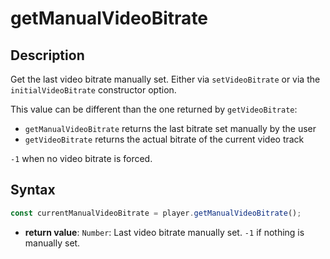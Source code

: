 # getManualVideoBitrate

## Description

Get the last video bitrate manually set. Either via `setVideoBitrate` or via
the `initialVideoBitrate` constructor option.

This value can be different than the one returned by `getVideoBitrate`:

- `getManualVideoBitrate` returns the last bitrate set manually by the user
- `getVideoBitrate` returns the actual bitrate of the current video track

`-1` when no video bitrate is forced.

## Syntax

```js
const currentManualVideoBitrate = player.getManualVideoBitrate();
```

  - **return value**: `Number`: Last video bitrate manually set.
    `-1` if nothing is manually set.
